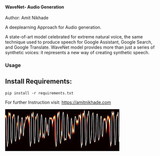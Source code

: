 #### WaveNet- Audio Generation
Author: Amit Nikhade

A deeplearning Approach for Audio generation.

A state-of-art model celebrated for extreme natural voice, the same technique used to produce speech 
for Google Assistant, Google Search, and Google Translate. WaveNet model provides more than just a series of 
synthetic voices: it represents a new way of creating synthetic speech.

### Usage

## Install Requirements:
```
pip install -r requirements.txt
```
For further Instruction visit: https://amitnikhade.com

![Test Image 1](download.jpeg)
